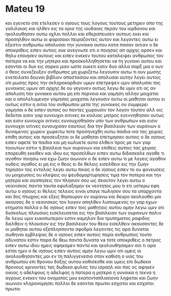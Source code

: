# Mateu 19
και εγενετο οτε ετελεσεν ο ιησους τους λογους τουτους μετηρεν απο της γαλιλαιας και ηλθεν εις τα ορια της ιουδαιας περαν του ιορδανου
και ηκολουθησαν αυτω οχλοι πολλοι και εθεραπευσεν αυτους εκει
και προσηλθον αυτω οι φαρισαιοι πειραζοντες αυτον και λεγοντες αυτω ει εξεστιν ανθρωπω απολυσαι την γυναικα αυτου κατα πασαν αιτιαν
ο δε αποκριθεις ειπεν αυτοις ουκ ανεγνωτε οτι ο ποιησας απ αρχης αρσεν και θηλυ εποιησεν αυτους
και ειπεν ενεκεν τουτου καταλειψει ανθρωπος τον πατερα va και την μητερα και προσκολληθησεται va τη γυναικι αυτου και εσονται οι δυο εις σαρκα μιαν
ωστε ουκετι εισιν δυο αλλα σαρξ μια ο ουν ο θεος συνεζευξεν ανθρωπος μη χωριζετω
λεγουσιν αυτω τι ουν μωσης ενετειλατο δουναι βιβλιον αποστασιου και απολυσαι αυτην
λεγει αυτοις οτι μωσης προς την σκληροκαρδιαν υμων επετρεψεν υμιν απολυσαι τας γυναικας υμων απ αρχης δε ου γεγονεν ουτως
λεγω δε υμιν οτι ος αν απολυση την γυναικα αυτου μη επι πορνεια και γαμηση αλλην μοιχαται και ο απολελυμενην γαμησας μοιχαται
λεγουσιν αυτω οι μαθηται αυτου ει ουτως εστιν η αιτια του ανθρωπου μετα της γυναικος ου συμφερει γαμησαι
ο δε ειπεν αυτοις ου παντες χωρουσιν τον λογον τουτον αλλ οις δεδοται
εισιν γαρ ευνουχοι οιτινες εκ κοιλιας μητρος εγεννηθησαν ουτως και εισιν ευνουχοι οιτινες ευνουχισθησαν υπο των ανθρωπων και εισιν ευνουχοι οιτινες ευνουχισαν εαυτους δια την βασιλειαν των ουρανων ο δυναμενος χωρειν χωρειτω
τοτε προσηνεχθη αυτω παιδια ινα τας χειρας επιθη αυτοις και προσευξηται οι δε μαθηται επετιμησαν αυτοις
ο δε ιησους ειπεν αφετε τα παιδια και μη κωλυετε αυτα ελθειν προς με των γαρ τοιουτων εστιν η βασιλεια των ουρανων
και επιθεις αυτοις τας χειρας επορευθη εκειθεν
και ιδου εις προσελθων ειπεν αυτω διδασκαλε αγαθε τι αγαθον ποιησω ινα εχω ζωην αιωνιον
ο δε ειπεν αυτω τι με λεγεις αγαθον ουδεις αγαθος ει μη εις ο θεος ει δε θελεις εισελθειν εις την ζωην τηρησον τας εντολας
λεγει αυτω ποιας ο δε ιησους ειπεν το ου φονευσεις ου μοιχευσεις ου κλεψεις ου ψευδομαρτυρησεις
τιμα τον πατερα και την μητερα και αγαπησεις τον πλησιον σου ως σεαυτον
λεγει αυτω ο νεανισκος παντα ταυτα εφυλαξαμην εκ νεοτητος μου τι ετι υστερω
εφη αυτω ο ιησους ει θελεις τελειος ειναι υπαγε πωλησον σου τα υπαρχοντα και δος πτωχοις και εξεις θησαυρον εν ουρανω και δευρο ακολουθει μοι
ακουσας δε ο νεανισκος τον λογον απηλθεν λυπουμενος ην γαρ εχων κτηματα πολλα
ο δε ιησους ειπεν τοις μαθηταις αυτου αμην λεγω υμιν οτι δυσκολως πλουσιος εισελευσεται εις την βασιλειαν των ουρανων
παλιν δε λεγω υμιν ευκοπωτερον εστιν καμηλον δια τρυπηματος ραφιδος διελθειν η πλουσιον εις την βασιλειαν του θεου εισελθειν
ακουσαντες δε οι μαθηται αυτου εξεπλησσοντο σφοδρα λεγοντες τις αρα δυναται σωθηναι
εμβλεψας δε ο ιησους ειπεν αυτοις παρα ανθρωποις τουτο αδυνατον εστιν παρα δε θεω παντα δυνατα va
τοτε αποκριθεις ο πετρος ειπεν αυτω ιδου ημεις αφηκαμεν παντα και ηκολουθησαμεν σοι τι αρα εσται ημιν
ο δε ιησους ειπεν αυτοις αμην λεγω υμιν οτι υμεις οι ακολουθησαντες μοι εν τη παλιγγενεσια οταν καθιση ο υιος του ανθρωπου επι θρονου δοξης αυτου καθισεσθε και υμεις επι δωδεκα θρονους κρινοντες τας δωδεκα φυλας του ισραηλ
και πας ος αφηκεν οικιας η αδελφους η αδελφας η πατερα η μητερα η γυναικα η τεκνα η αγρους ενεκεν του ονοματος μου εκατονταπλασιονα ληψεται και ζωην αιωνιον κληρονομησει
πολλοι δε εσονται πρωτοι εσχατοι και εσχατοι πρωτοι

